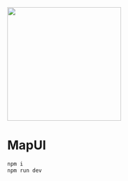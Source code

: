 <img src="https://github.com/kossyak/mapui/assets/68551616/9d4ceb8c-bd88-4b5e-a36c-a8ffe104b399" width="260"/>

# MapUI

```bash
npm i
npm run dev
```

